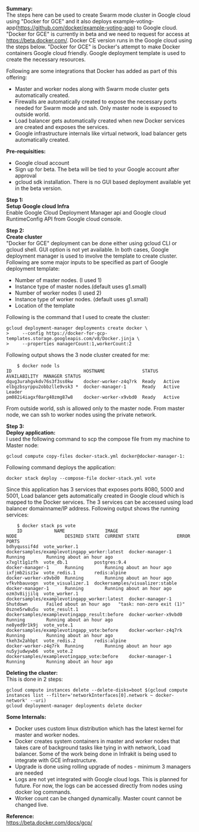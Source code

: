 **Summary:**  
The steps here can be used to create Swarm mode cluster in Google cloud using "Docker for GCE" and it also deploys example-voting-app(https://github.com/docker/example-voting-app) to Google cloud. "Docker for GCE" is currently in beta and we need to request for access at https://beta.docker.com/. Docker CE version runs in the Google cloud using the  steps below.  "Docker for GCE" is Docker's attempt to make Docker containers Google cloud friendly. Google deployment template is used to create the necessary resources. 

Following are some integrations that Docker has added as part of this offering:

 - Master and worker nodes along with Swarm mode cluster gets automatically created.
 - Firewalls are automatically created to expose the necessary ports needed for Swarm mode and ssh. Only master node is exposed to outside world. 
 - Load balancer gets automatically created when new Docker services are created and exposes the services. 
 - Google infrastructure internals like virtual network, load balancer gets automatically created. 

**Pre-requisities:**
 - Google cloud account 
 - Sign up for beta. The beta will be tied to your Google account after approval
 - gcloud sdk installation. There is no GUI based deployment available yet in the beta version.

**Step 1:**  
**Setup Google cloud Infra**  
Enable Google Cloud Deployment Manager api and Google cloud RuntimeConfig API from Google cloud console. 

**Step 2:**  
**Create cluster**  
"Docker for GCE" deployment can be done either using gcloud CLI or gcloud shell. GUI option is not yet available. In both cases, Google deployment manager is used to involve the template to create cluster. 
Following are some major inputs to be specified as part of Google deployment template:

 - Number of master nodes. (I used 1)
 - Instance type of master nodes.(default uses g1.small)
 - Number of worker nodes (I used 2)
 - Instance type of worker nodes. (default uses g1.small)
 - Location of the template

Following is the command that I used to create the cluster:

    gcloud deployment-manager deployments create docker \
    >     --config https://docker-for-gcp-templates.storage.googleapis.com/v8/Docker.jinja \
    >     --properties managerCount:1,workerCount:2

Following output shows the 3 node cluster created for me:

        $ docker node ls
    ID                           HOSTNAME              STATUS  AVAILABILITY  MANAGER STATUS
    dqug3urahgvkdv76s3f3ss0kw    docker-worker-z4q7rk  Ready   Active        
    elbgzbsyrppu2obbzlle9vsk3 *  docker-manager-1      Ready   Active        Leader
    pm082i4iagxf0arg40zmg87w8    docker-worker-x9vbd0  Ready   Active

From outside world, ssh is allowed only to the master node. From master node, we can ssh to worker nodes using the private network. 
   
**Step 3:**  
**Deploy application:**  
I used the following command to scp the compose file from my machine to Master node:

    gcloud compute copy-files docker-stack.yml docker@docker-manager-1:

Following command deploys the application:

    docker stack deploy --compose-file docker-stack.yml vote

Since this application has 3 services that exposes ports 8080, 5000 and 5001, Load balancer gets automatically created in Google cloud which is mapped to the Docker services. The 3 services can be accessed using load balancer domainname/IP address.
Following output shows the running services:

        $ docker stack ps vote
        ID            NAME               IMAGE                                         NODE                  DESIRED STATE  CURRENT STATE              ERROR                      PORTS
    bdhyqussif4d  vote_worker.1      dockersamples/examplevotingapp_worker:latest  docker-manager-1      Running        Running about an hour ago                             
    x7xglt1g1zfh  vote_db.1          postgres:9.4                                  docker-manager-1      Running        Running about an hour ago                             
    ixfjmb2isz1w  vote_redis.1       redis:alpine                                  docker-worker-x9vbd0  Running        Running about an hour ago                             
    vfkvhbauvogn  vote_visualizer.1  dockersamples/visualizer:stable               docker-manager-1      Running        Running about an hour ago                             
    ozm3v8ijjilq  vote_worker.1      dockersamples/examplevotingapp_worker:latest  docker-manager-1      Shutdown       Failed about an hour ago   "task: non-zero exit (1)"  
    0szne5rw8u5u  vote_result.1      dockersamples/examplevotingapp_result:before  docker-worker-x9vbd0  Running        Running about an hour ago                             
    ne8yed9r1k9j  vote_vote.1        dockersamples/examplevotingapp_vote:before    docker-worker-z4q7rk  Running        Running about an hour ago                             
    tkeh3x2ahbpt  vote_redis.2       redis:alpine                                  docker-worker-z4q7rk  Running        Running about an hour ago                             
    nu5yjudwywb6  vote_vote.2        dockersamples/examplevotingapp_vote:before    docker-manager-1      Running        Running about an hour ago                             
           
**Deleting the cluster:**  
This is done in 2 steps:

    gcloud compute instances delete --delete-disks=boot $(gcloud compute instances list --filter='networkInterfaces[0].network ~ docker-network' --uri)
    gcloud deployment-manager deployments delete docker

**Some Internals:**  

 - Docker uses custom linux distribution which has the latest kernel for master and worker nodes.
 - Docker creates system containers in master and worker nodes that takes care of background tasks like tying in with network, Load balancer. Some of the work being done in Infrakit is being used to integrate with GCE infrastructure. 
 - Upgrade is done using rolling upgrade of nodes - minimum 3 managers are needed
 - Logs are not yet integrated with Google cloud logs. This is planned for future. For now, the logs can be accessed directly from nodes using docker log commands.
 - Worker count can be changed dynamically. Master count cannot be changed live.

**Reference:**  
https://beta.docker.com/docs/gcp/

